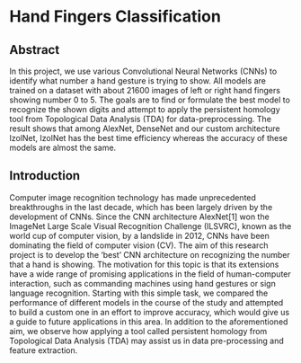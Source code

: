 # Hand Fingers Classification
 
## Abstract
In this project, we use various Convolutional Neural Networks (CNNs) to identify what number a hand gesture
is trying to show. All models are trained on a dataset with about 21600 images of left or right hand fingers
showing number 0 to 5. The goals are to find or formulate the best model to recognize the shown digits and
attempt to apply the persistent homology tool from Topological Data Analysis (TDA) for data-preprocessing.
The result shows that among AlexNet, DenseNet and our custom architecture IzolNet, IzolNet has the best time
efficiency whereas the accuracy of these models are almost the same.

## Introduction
Computer image recognition technology has made unprecedented breakthroughs in the last decade, which
has been largely driven by the development of CNNs. Since the CNN architecture AlexNet[1] won the ImageNet
Large Scale Visual Recognition Challenge (ILSVRC), known as the world cup of computer vision, by a landslide
in 2012, CNNs have been dominating the field of computer vision (CV).
The aim of this research project is to develop the ‘best’ CNN architecture on recognizing the number that a
hand is showing. The motivation for this topic is that its extensions have a wide range of promising applications
in the field of human-computer interaction, such as commanding machines using hand gestures or sign language
recognition. Starting with this simple task, we compared the performance of different models in the course of
the study and attempted to build a custom one in an effort to improve accuracy, which would give us a guide to
future applications in this area. In addition to the aforementioned aim, we observe how applying a tool called
persistent homology from Topological Data Analysis (TDA) may assist us in data pre-processing and feature
extraction.

